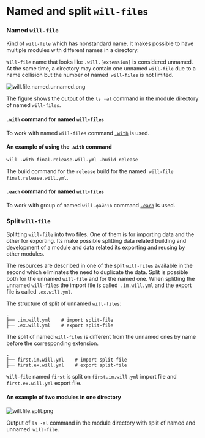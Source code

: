 # Named and split `will-files`

### Named <code>will-file</code>

Kind of <code>will-file</code> which has nonstandard name. It makes possible to have multiple modules with different names in a directory.

`Will-file` name that looks like `.will.[extension]` is considered unnamed. At the same time, a directory may contain one unnamed `will-file` due to a name collision but the number of named` will-files` is not limited.

![will.file.named.unnamed.png](./Images/will.file.named.unnamed.png)  

The figure shows the output of the `ls -al` command in the module directory of named `will-files`.

#### `.with` command for named `will-files`

To work with named `will-files` command [`.with`](../tutorial/WillFileNamed.md) is used.

#### An example of using the `.with` command

```
will .with final.release.will.yml .build release
```

The build command for the `release` build for the named` will-file` `final.release.will.yml`.

#### `.each` command for named `will-files`

To work with group of named `will-файлів` command [`.each`](../tutorial/CommandEach.md) is used.

### Split <code>will-file</code>

Splitting <code>will-file</code> into two files. One of them is for importing data and the other for exporting. Its make possible splitting data related building and development of a module and data related its exporting and reusing by other modules.

The resources are described in one of the split `will-files` available in the second which eliminates the need to duplicate the data. Split is possible both for the unnamed `will-file` and for the named one. When splitting the unnamed `will-files` the import file is called` .im.will.yml` and the export file is called `.ex.will.yml`.  

The structure of split of unnamed `will-files`:   

```
.
├── .im.will.yml    # import split-file
├── .ex.will.yml    # export split-file

```

The split of named `will-files` is different from the unnamed ones by name before the corresponding extension.  

```
.
├── first.im.will.yml    # import split-file
├── first.ex.will.yml    # export split-file

```

`Will-file` named `first` is split on `first.im.will.yml` import file and `first.ex.will.yml` export file.  

#### An example of two modules in one directory

![will.file.split.png](./Images/will.file.split.png)

Output of `ls -al` command in the module directory with split of named and unnamed` will-file`.
